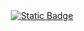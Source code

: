 <div align="center">
  <a href="mi1nor.github.io/new-v/"><img alt="Static Badge" src="https://img.shields.io/badge/%D0%BF%D0%B5%D1%80%D0%B5%D0%B9%D1%82%D0%B8%20%D0%BD%D0%B0%20%D1%81%D0%B0%D0%B9%D1%82-mi1nor.github.io%2Fnew-v%2F?style=for-the-badge&link=mi1nor.github.io%2Fnew-v%2F">
</a>
</div>
